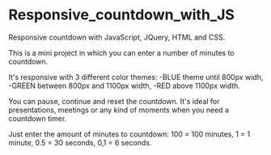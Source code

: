 # Responsive_countdown_with_JS
Responsive countdown with JavaScript, JQuery, HTML and CSS.

This is a mini project in which you can enter a number of minutes to countdown.



It's responsive with 3 different color themes:
-BLUE theme until 800px widh, 
-GREEN between 800px and 1100px width,
-RED above 1100px width.

You can pause, continue and reset the countdown.
It's ideal for presentations, meetings or any kind of moments when you need a countdown timer.



Just enter the amount of minutes to countdown:
100 = 100 minutes,
1 = 1 minute, 
0.5 = 30 seconds, 
0,1 = 6 seconds.
